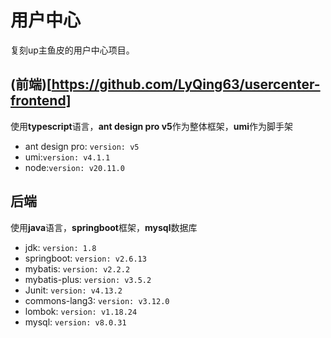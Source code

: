 # 用户中心
复刻up主鱼皮的用户中心项目。
## (前端)[https://github.com/LyQing63/usercenter-frontend]
使用**typescript**语言，**ant design pro v5**作为整体框架，**umi**作为脚手架
  - ant design pro: `version: v5`
  - umi:`version: v4.1.1`
  - node:`version: v20.11.0`
## 后端
使用**java**语言，**springboot**框架，**mysql**数据库
  - jdk: `version: 1.8`
  - springboot: `version: v2.6.13`
  - mybatis: `version: v2.2.2`
  - mybatis-plus: `version: v3.5.2`
  - Junit: `version: v4.13.2`
  - commons-lang3: `version: v3.12.0`
  - lombok: `version: v1.18.24`
  - mysql: `version: v8.0.31`
